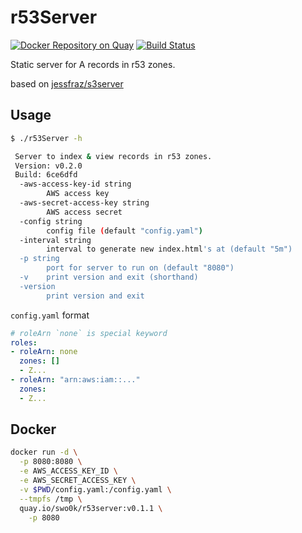 # r53Server

[![Docker Repository on Quay](https://quay.io/repository/swo0k/r53server/status?token=6ae97470-ce13-47d4-a054-7b992f6507b2 "Docker Repository on Quay")](https://quay.io/repository/swo0k/r53server)
[![Build Status](https://travis-ci.org/so0k/r53Server.svg?branch=master)](https://travis-ci.org/so0k/r53Server)

Static server for A records in r53 zones.

based on [jessfraz/s3server](https://github.com/jessfraz/s3server)

## Usage

```bash
$ ./r53Server -h

 Server to index & view records in r53 zones.
 Version: v0.2.0
 Build: 6ce6dfd
  -aws-access-key-id string
        AWS access key
  -aws-secret-access-key string
        AWS access secret
  -config string
        config file (default "config.yaml")
  -interval string
        interval to generate new index.html's at (default "5m")
  -p string
        port for server to run on (default "8080")
  -v    print version and exit (shorthand)
  -version
        print version and exit
```

`config.yaml` format

```yaml
# roleArn `none` is special keyword
roles:
- roleArn: none
  zones: []
  - Z...
- roleArn: "arn:aws:iam::..."
  zones:
  - Z...
```

## Docker

```bash
docker run -d \
  -p 8080:8080 \
  -e AWS_ACCESS_KEY_ID \
  -e AWS_SECRET_ACCESS_KEY \
  -v $PWD/config.yaml:/config.yaml \
  --tmpfs /tmp \
  quay.io/swo0k/r53server:v0.1.1 \
    -p 8080
```
